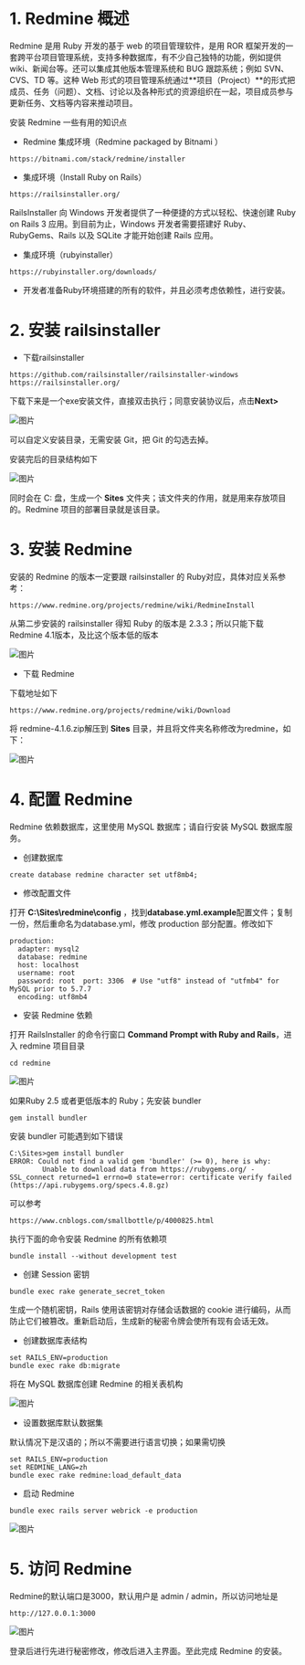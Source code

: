 # 1. Redmine 概述

Redmine 是用 Ruby 开发的基于 web 的项目管理软件，是用 ROR 框架开发的一套跨平台项目管理系统，支持多种数据库，有不少自己独特的功能，例如提供 wiki、新闻台等。还可以集成其他版本管理系统和 BUG 跟踪系统；例如 SVN、CVS、TD 等。这种 Web 形式的项目管理系统通过**项目（Project）**的形式把成员、任务（问题）、文档、讨论以及各种形式的资源组织在一起，项目成员参与更新任务、文档等内容来推动项目。

安装 Redmine 一些有用的知识点

- Redmine 集成环境（Redmine packaged by Bitnami ）

```
https://bitnami.com/stack/redmine/installer
```

- 集成环境（Install Ruby on Rails）

```
https://railsinstaller.org/
```

RailsInstaller 向 Windows 开发者提供了一种便捷的方式以轻松、快速创建 Ruby on Rails 3 应用。到目前为止，Windows 开发者需要搭建好 Ruby、RubyGems、Rails 以及 SQLite 才能开始创建 Rails 应用。

- 集成环境（rubyinstaller）

```
https://rubyinstaller.org/downloads/
```

- 开发者准备Ruby环境搭建的所有的软件，并且必须考虑依赖性，进行安装。

# 2. 安装 railsinstaller

- 下载railsinstaller

```
https://github.com/railsinstaller/railsinstaller-windows
https://railsinstaller.org/
```

 下载下来是一个exe安装文件，直接双击执行；同意安装协议后，点击**Next>**

![图片](images\17-1.png)

可以自定义安装目录，无需安装 Git，把 Git 的勾选去掉。

安装完后的目录结构如下

![图片](images\17-2.png)

同时会在 C: 盘，生成一个 **Sites** 文件夹；该文件夹的作用，就是用来存放项目的。Redmine 项目的部署目录就是该目录。

# 3. 安装 Redmine

安装的 Redmine 的版本一定要跟 railsinstaller 的 Ruby对应，具体对应关系参考：

```
https://www.redmine.org/projects/redmine/wiki/RedmineInstall
```

从第二步安装的 railsinstaller 得知 Ruby 的版本是 2.3.3；所以只能下载 Redmine 4.1版本，及比这个版本低的版本

![图片](images\17-3.png)

- 下载 Redmine

下载地址如下

```
https://www.redmine.org/projects/redmine/wiki/Download
```

将 redmine-4.1.6.zip解压到 **Sites** 目录，并且将文件夹名称修改为redmine，如下：

![图片](images\17-4.png)

# 4. 配置 Redmine 

Redmine 依赖数据库，这里使用 MySQL 数据库；请自行安装 MySQL 数据库服务。

- 创建数据库

```
create database redmine character set utf8mb4;
```

- 修改配置文件

打开 **C:\Sites\redmine\config** ，找到**database.yml.example**配置文件；复制一份，然后重命名为database.yml，修改 production 部分配置。修改如下

```
production:
  adapter: mysql2
  database: redmine
  host: localhost
  username: root
  password: root  port: 3306  # Use "utf8" instead of "utfmb4" for MySQL prior to 5.7.7
  encoding: utf8mb4
```

- 安装 Redmine 依赖

打开 RailsInstaller 的命令行窗口 **Command Prompt with Ruby and Rails**，进入 redmine 项目目录

```
cd redmine
```

![图片](images\17-5.png)

如果Ruby 2.5 或者更低版本的 Ruby；先安装 bundler

```
gem install bundler
```

安装 bundler 可能遇到如下错误

```
C:\Sites>gem install bundler
ERROR: Could not find a valid gem 'bundler' (>= 0), here is why:
        Unable to download data from https://rubygems.org/ - SSL_connect returned=1 errno=0 state=error: certificate verify failed (https://api.rubygems.org/specs.4.8.gz)
```

可以参考

```
https://www.cnblogs.com/smallbottle/p/4000825.html
```

执行下面的命令安装 Redmine 的所有依赖项

```
bundle install --without development test
```

- 创建 Session 密钥

```
bundle exec rake generate_secret_token
```

生成一个随机密钥，Rails 使用该密钥对存储会话数据的 cookie 进行编码，从而防止它们被篡改。重新启动后，生成新的秘密令牌会使所有现有会话无效。

- 创建数据库表结构

```
set RAILS_ENV=production
bundle exec rake db:migrate
```

将在 MySQL 数据库创建 Redmine 的相关表机构

![图片](images\17-6.png)

- 设置数据库默认数据集

默认情况下是汉语的；所以不需要进行语言切换；如果需切换

```
set RAILS_ENV=production
set REDMINE_LANG=zh
bundle exec rake redmine:load_default_data
```

- 启动 Redmine

```
bundle exec rails server webrick -e production
```

![图片](images\17-7.png)

# 5.  访问 Redmine 

Redmine的默认端口是3000，默认用户是 admin / admin，所以访问地址是

```
http://127.0.0.1:3000
```

![图片](images\17-8.png)

登录后进行先进行秘密修改，修改后进入主界面。至此完成 Redmine 的安装。